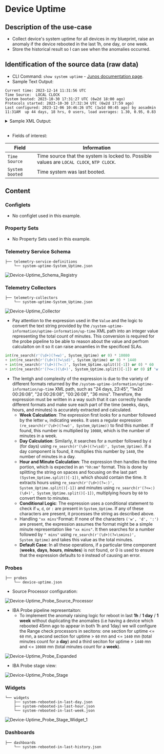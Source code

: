 # Device Uptime

## Description of the use-case

- Collect device's system uptime for all devices in my blueprint, raise an anomaly if the device rebooted in the last 1h, one day, or one week. 
- Store the historical result so I can see when the anomalies occurred.

## Identification of the source data (raw data)

- CLI Command: `show system uptime` - [Junos documentation page](https://www.juniper.net/documentation/us/en/software/junos/junos-overview/topics/ref/command/show-system-uptime.html#:~:text=The%20show%20system%20uptime%20command%20by%20itself%20shows%20system%2Dwide,%7C%20re1%20%7C%20fpc0%20%7C%20all%20). 
- Sample Text Output:
```
Current time: 2023-12-14 11:31:56 UTC
Time Source:  LOCAL CLOCK 
System booted: 2023-10-30 17:31:27 UTC (6w2d 18:00 ago)
Protocols started: 2023-10-30 17:32:34 UTC (6w2d 17:59 ago)
Last configured: 2023-12-06 10:46:26 UTC (1w1d 00:45 ago) by aosadmin
11:31AM  up 44 days, 18 hrs, 0 users, load averages: 1.30, 0.95, 0.83
```

<details>
    <summary>Sample XML Output:</summary>

```xml
<rpc-reply xmlns:junos="http://xml.juniper.net/junos/23.2R1.14/junos">
    <system-uptime-information xmlns="http://xml.juniper.net/junos/23.2R0/junos">
        <current-time>
            <date-time junos:seconds="1702553555">2023-12-14 11:32:35 UTC</date-time>
        </current-time>
        <time-source> LOCAL CLOCK </time-source>
        <system-booted-time>
            <date-time junos:seconds="1698687087">2023-10-30 17:31:27 UTC</date-time>
            <time-length junos:seconds="3866468">6w2d 18:01</time-length>
        </system-booted-time>
        <protocols-started-time>
            <date-time junos:seconds="1698687154">2023-10-30 17:32:34 UTC</date-time>
            <time-length junos:seconds="3866401">6w2d 18:00</time-length>
        </protocols-started-time>
        <last-configured-time>
            <date-time junos:seconds="1701859586">2023-12-06 10:46:26 UTC</date-time>
            <time-length junos:seconds="693969">1w1d 00:46</time-length>
            <user>aosadmin</user>
        </last-configured-time>
        <uptime-information>
            <date-time junos:seconds="1702553555">11:32AM</date-time>
            <up-time junos:seconds="3866460">44 days, 18:01</up-time>
            <active-user-count junos:format="0 users">0</active-user-count>
            <load-average-1>1.24</load-average-1>
            <load-average-5>0.97</load-average-5>
            <load-average-15>0.84</load-average-15>
            <user-table>
            </user-table>
        </uptime-information>
    </system-uptime-information>
    <cli>
        <banner></banner>
    </cli>
</rpc-reply>
```
</details>
  
<br>

- Fields of interest:

| Field | Information |
| --- | --- |
| `Time Source` | Time source that the system is locked to. Possible values are `LOCAL CLOCK`, `NTP CLOCK`. |
| `System booted` | Time system was last booted. |


## Content

### Configlets
- No configlet  used in this example.

### Property Sets
- No Property Sets  used in this example.

### Telemetry Service Schema 
```
├── telemetry-service-definitions
    └── system-uptime-System_Uptime.json
```

![Device-Uptime_Schema_Registry](Images/Device-Uptime_Service_Schema.png)

### Telemetry Collectors
```
├── telemetry-collectors
    └── system-uptime-System_Uptime.json
```

![Device-Uptime_Collector](Images/Device-Uptime_Collector.png)

- Pay attention to the expression used in the `Value` and the logic to convert the text string provided by the `/system-uptime-information/uptime-information/up-time` XML path into an integer value representing the total count of minutes. This conversion is required for the probe pipeline to be able to reason about the value and perfrom calculaiton on it so it can raise anoamlies in the specificed SLAs.
```python
int(re_search(r'(\d+)(?=w)', System_Uptime) or 0) * 10080 
+ int(re_search(r'(\d+)(?=\sd)', System_Uptime) or 0) * 1440 
+ int(re_search(r'(\d+)(?=:)', System_Uptime.split()[-1]) or 0) * 60 
+ int(re_search(r'(?<=:)(\d+)', System_Uptime.split()[-1]) or 0) if 'w' in System_Uptime or 'd' in System_Uptime or ':' in System_Uptime else int(re_search(r'(\d+)(?=\smins)', System_Uptime) or 0)
```
- The lentgh and complexity of the expression is due to the variety of different formats returned by the `/system-uptime-information/uptime-information/up-time` XML path, such as "24 days, 23:45", "1w2d 00:26:08", "2d 00:26:08", "00:26:08", "36 mins".  Therefore, the expression must be written in a way such that it can correctly handle different formats and make sure each part of the time (weeks, days, hours, and minutes) is accurately extracted and calculated.
  - **Week Calculation**: The expression first looks for a number followed by the letter `w`, indicating weeks. It uses a regular expression `(re_search(r'(\d+)(?=w)', System_Uptime))` to find this number. If found, this number is multiplied by `10080`, which is the number of minutes in a week.
  - **Day Calculation**: Similarly, it searches for a number followed by `d` (for days) using `re_search(r'(\d+)(?=\sd)', System_Uptime)`. If a day component is found, it multiplies this number by `1440`, the number of minutes in a day.
  - **Hour and Minute Calculation**: The expression then handles the time portion, which is expected in an `"hh:mm"` format. This is done by splitting the string on spaces and focusing on the last part `(System_Uptime.split()[-1])`, which should contain the time. It extracts hours using `re_search(r'(\d+)(?=:)', System_Uptime.split()[-1])` and minutes using `re_search(r'(?<=:)(\d+)', System_Uptime.split()[-1])`, multiplying hours by `60` to convert them to minutes.
  - **Conditional Logic**: The expression uses a conditional statement to check if `w`, `d`, or `:` are present in `System_Uptime`. If any of these characters are present, it processes the string as described above.
  - Handling `"xx mins"`Format: If none of the characters `('w', 'd', ':')` are present, the expression assumes the format might be a simple minute representation like `"xx mins"`. It then searches for a number followed by `" mins"` using `re_search(r'(\d+)(?=\smins)', System_Uptime)` and takes this value as the total minutes.
  - **Default Case**: In all these operations, if a particular time component (**weeks**, **days**, **hours**, **minutes**) is not found, or 0 is used to ensure that the expression defaults to `0` instead of causing an error.

### Probes
```
├── probes
    └── device-uptime.json
```
- Source Processor configuration:

![Device-Uptime_Probe_Source_Processor](Images/Device-Uptime_Probe_Source_Processor.png)

- IBA Probe pipeline representaiton:
  - To implement the anomaly raising logic for reboot in last **1h** / **1 day** / **1 week** without duplicating the anomalies (i.e having a device which rebooted 45mn ago to appear in both 1h and 1day) we will configure the Range check processors in secitons: one section for uptime <= `60` mn, a second section for uptime > `60` mn and <= `1440` mn (total minutes count for a **day**) and a third seciton  for uptime > `1440` mn and <= `10080` mn (total minutes count for a **week**).

![Device-Uptime_Probe_Expanded](Images/Device-Uptime_Probe_Vertical.png)

- IBA Probe stage view:

![Device-Uptime_Probe_Stage](Images/Device-Uptime_Probe_Stage.png)

### Widgets
```
└── widgets
    ├── system-rebooted-in-last-day.json
    ├── system-rebooted-in-last-hour.json
    └── system-rebooted-in-last-week.json
```

![Device-Uptime_Probe_Stage_Widget_1](Images/Device-Uptime_Probe_Stage_Widget_1.png)


### Dashboards

```
├── dashboards
    └── system-rebooted-in-last-history.json
```
